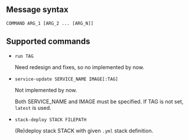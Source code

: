 ## Message syntax

    COMMAND ARG_1 [ARG_2 ... [ARG_N]]


## Supported commands

- `run TAG`

    Need redesign and fixes, so no implemented by now.

- `service-update SERVICE_NAME IMAGE[:TAG]`

    Not implemented by now.

    Both SERVICE_NAME and IMAGE must be specified. If TAG is not set, `latest` is used.

- `stack-deploy STACK FILEPATH`

    (Re)deploy stack STACK with given `.yml` stack definition.
